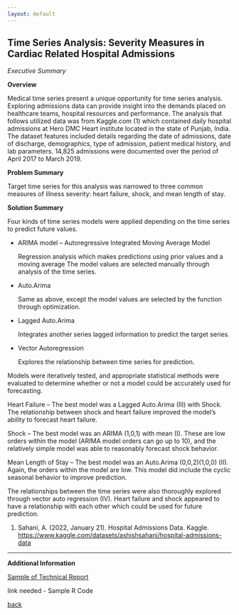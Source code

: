 ```yaml
---
layout: default
---
```


## Time Series Analysis: Severity Measures in Cardiac Related Hospital Admissions ###

_Executive Summary_

__Overview__

Medical time series present a unique opportunity for time series analysis. Exploring admissions data can
provide insight into the demands placed on healthcare teams, hospital resources and performance. The
analysis that follows utilized data was from Kaggle.com (1) which contained daily hospital admissions at
Hero DMC Heart institute located in the state of Punjab, India. The dataset features included details
regarding the date of admissions, date of discharge, demographics, type of admission, patient medical
history, and lab parameters. 14,825 admissions were documented over the period of April 2017 to March
2019.

__Problem Summary__

Target time series for this analysis was narrowed to three common measures of illness severity: heart
failure, shock, and mean length of stay. 

__Solution Summary__

Four kinds of time series models were applied depending on the time series to predict future values.

* ARIMA model – Autoregressive Integrated Moving Average Model

  Regression analysis which makes predictions using prior values and a moving average The model
  values are selected manually through analysis of the time series.
  
* Auto.Arima
  
  Same as above, except the model values are selected by the function through optimization.

* Lagged Auto.Arima
  
  Integrates another series lagged information to predict the target series.

* Vector Autoregression

  Explores the relationship between time series for prediction.
  
Models were iteratively tested, and appropriate statistical methods were evaluated to determine whether
or not a model could be accurately used for forecasting.

Heart Failure – The best model was a Lagged Auto.Arima (III) with Shock. The relationship
between shock and heart failure improved the model’s ability to forecast heart failure.

Shock – The best model was an ARIMA (1,0,1) with mean (I). These are low orders within the
model (ARIMA model orders can go up to 10), and the relatively simple model was able to reasonably
forecast shock behavior.

Mean Length of Stay – The best model was an Auto.Arima (0,0,2)(1,0,0) (II). Again, the orders
within the model are low. This model did include the cyclic seasonal behavior to improve prediction.

The relationships between the time series were also thoroughly explored through vector auto regression
(IV). Heart failure and shock appeared to have a relationship with each other which could be used for
future prediction.

1)  Sahani, A. (2022, January 21). Hospital Admissions Data. Kaggle.
  https://www.kaggle.com/datasets/ashishsahani/hospital-admissions-data 

_____________________________________________________________________________________________________

__Additional Information__

[Sample of Technical Report](./tsa_ctech.html)

link needed - Sample R Code

[back](./)
